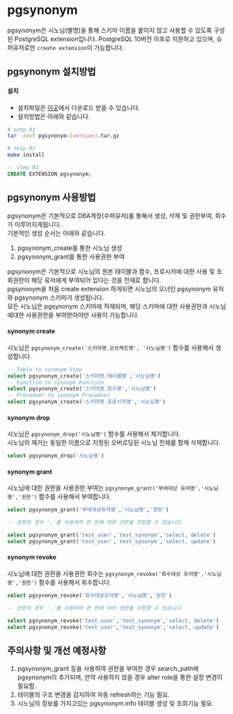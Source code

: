 # pgsynonym

pgsynonym은 시노님(별명)을 통해 스키마 이름을 붙이지 않고 사용할 수 있도록 구성된 PostgreSQL extension입니다.
PostgreSQL 10버전 이후로 지원하고 있으며, 슈퍼유저로만 `create extension`이 가능합니다.

## pgsynonym 설치방법
#### 설치
- 설치파일은 [이곳](https://github.com/Query-Tricks/pgsynonym/releases/tag/latest)에서 다운로드 받을 수 있습니다.
- 설치방법은 아래와 같습니다.
```bash
# setp 01
tar -zxvf pgsynonym-[version].tar.gz

# setp 02
make install
```
```sql
-- step 03
CREATE EXTENSION pgsynonym;
```

## pgsynonym 사용방법
pgsynonym은 기본적으로 DBA계정(수퍼유저)를 통해서 생성, 삭제 및 권한부여, 회수가 이루어지게됩니다.  
기본적인 생성 순서는 아래와 같습니다.  
1. pgsynonym_create를 통한 시노님 생성
2. pgsynonym_grant를 통한 사용권한 부여

pgsynonym은 기본적으로 시노님의 원본 테이블과 함수, 프로시저에 대한 사용 및 조회권한이 해당 유저에게 부여되어 있다는 것을 전재로 합니다.  
pgsynonym을 처음 create extension 하게되면 시노님의 오너인 pgsynonym 유저와 pgsynonym 스키마가 생성됩니다.  
모든 시노님은 pgsynonym 스키마에 적재되며, 해당 스키마에 대한 사용권한과 시노님에대한 사용권한을 부여받아야만 사용이 가능합니다.  

#### synonym create
시노님은 `pgsynonym_create('스키마명.오브젝트명', '시노님명')` 함수를 사용해서 생성합니다.
```sql
-- Table to synonym View
select pgsynonym_create('스키마명.테이블명','시노님명')
-- Function to synonym Function
select pgsynonym_create('스키마명.함수명','시노님명')
-- Proceduer to synonym Proceduer
select pgsynonym_create('스키마명.프로시저명','시노님명')
```
#### synonym drop
시노님은 `pgsynonym_drop('시노님명')` 함수를 사용해서 제거합니다.  
시노님의 제거는 동일한 이름으로 지정된 오버로딩된 시노님 전체를 함께 삭제합니다.
```sql
select pgsynonym_drop('시노님명')
```
#### synonym grant
시노님에 대한 권한을 사용권한 부여는 `pgsynonym_grant('부여대상 유저명','시노님명','권한')` 함수를 사용해서 부여합니다.  
```sql
select pgsynonym_grant('부여대상유저명','시노님명','권한')

-- 권한의 경우 ','를 사용하여 한 번에 여러 권한을 지정할 수 있습니다.

select pgsynonym_grant('test_user','test_synonym','select, delete')
select pgsynonym_grant('test_user','test_synonym','select, update')
```
#### synonym revoke
시노님에 대한 권한을 사용권한 회수는 `pgsynonym_revoke('회수대상 유저명','시노님명','권한')` 함수를 사용해서 회수합니다.
```sql
select pgsynonym_revoke('회수대상유저명','시노님명','권한')

-- 권한의 경우 ','를 사용하여 한 번에 여러 권한을 지정할 수 있습니다.

select pgsynonym_revoke('test_user','test_synonym','select, delete')
select pgsynonym_revoke('test_user','test_synonym','select, update')
```
## 주의사항 및 개선 예정사항
1. pgsynonym_grant 등을 사용하여 권한을 부여한 경우 search_path에 pgsynonym이 추가되며, 만약 사용하지 않을 경우 alter role을 통한 설정 변경이 필요함.
2. 테이블의 구조 변경을 감지하여 자동 refresh하는 기능 필요.
3. 시노님의 정보를 가지고있는 pgsynonym.info 테이블 생성 및 조회기능 필요.
